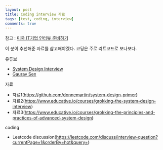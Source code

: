 ```yaml
---
layout: post
title: Coding interview 자료
tags: [test, coding, interview]
comments: true
---
```


참고 : [미국 IT기업 인터뷰 준비하기](https://brunch.co.kr/@tmvlsh/17)

이 분이 추천해준 자료를 참고해야겠다.
코딩은 주로 리트코드로 보나보다.

유튜브
- [System Design Interview](https://www.youtube.com/c/SystemDesignInterview)
- [Gaurav Sen](https://www.youtube.com/c/GauravSensei/videos)

자료
- 자료1(https://github.com/donnemartin/system-design-primer)
- 자료2(https://www.educative.io/courses/grokking-the-system-design-interview)
- 자료3(https://www.educative.io/courses/grokking-the-principles-and-practices-of-advanced-system-design)

coding
- Leetcode discussion(https://leetcode.com/discuss/interview-question?currentPage=1&orderBy=hot&query=)